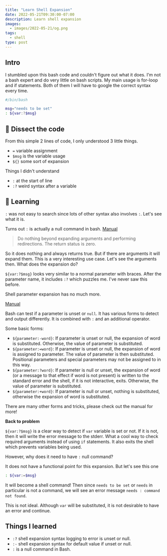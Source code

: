 ```yaml
---
title: "Learn Shell Expansion"
date: 2022-05-21T09:30:00-07:00
description: Learn shell expansion
images:
  - images/2022-05-21/og.png
tags:
  - shell
type: post
---
```


## Intro

I stumbled upon this bash code and couldn't figure out what it does. I'm not a bash expert and do very little on bash scripts. My main usage is for-loop and if statements. Both of them I will have to google the correct syntax every time.

```bash
#/bin/bash

msg="needs to be set"
: ${var:?$msg}
```


## 💉 Dissect the code

From this simple 2 lines of code, I only understood 3 little things. 

* `=` variable assignment
* `$msg` is the variable usage
* `${}` some sort of expansion

Things I didn't understand

* `:` at the start of line
* `:?` weird syntax after a variable

## 📗 Learning

`:` was not easy to search since lots of other syntax also involves `:`. Let's see what it is.

Turns out `:` is actually a null command in bash. [Manual](https://www.gnu.org/software/bash/manual/bash.html#Bourne-Shell-Builtins)

> Do nothing beyond expanding arguments and performing redirections. The return status is zero. 

So it does nothing and always returns true. But if there are arguments it will expand them. This is a very interesting use case. Let's see the arguments then. What does the expansion do?

`${var:?$msg}` looks very similar to a normal parameter with braces. After the parameter name, it includes `:?` which puzzles me. I've never saw this before. 

Shell parameter expansion has no much more.

[Manual](https://www.gnu.org/software/bash/manual/html_node/Shell-Parameter-Expansion.html)

Bash can test if a parameter is unset or `null`. It has various forms to detect and output differently. It is combined with `:` and an additional operator.


Some basic forms:
* `${parameter:-word}`: If parameter is unset or null, the expansion of word is substituted. Otherwise, the value of parameter is substituted.
* `${parameter:=word}`: If parameter is unset or null, the expansion of word is assigned to parameter. The value of parameter is then substituted. Positional parameters and special parameters may not be assigned to in this way.
* `${parameter:?word}`: If parameter is null or unset, the expansion of word (or a message to that effect if word is not present) is written to the standard error and the shell, if it is not interactive, exits. Otherwise, the value of parameter is substituted.
* `${parameter:+word}`: If parameter is null or unset, nothing is substituted, otherwise the expansion of word is substituted.

There are many other forms and tricks, please check out the manual for more!


**Back to problem**

`${var:?$msg}` is a clear way to detect if `var` variable is set or not. If it is not, then it will write the error message to the stderr. What a cool way to check required arguments instead of using `if` statements. It also exits the shell which prevents variables being used.

However, why does it need to have `:` null command?

It does not have a functional point for this expansion. But let's see this one

```bash
: ${var:=$msg}
```

It will become a shell command! Then since `needs to be set` or `needs` in particular is not a command, we will see an error message `needs : command not found`. 

This is not ideal. Although `var` will be substituted, it is not desirable to have an error and continue. 

## Things I learned


* `:?` shell expansion syntax logging to error is unset or null.
* `:-` shell expansion syntax for default value if unset or null.
* `:` is a null command in Bash.
